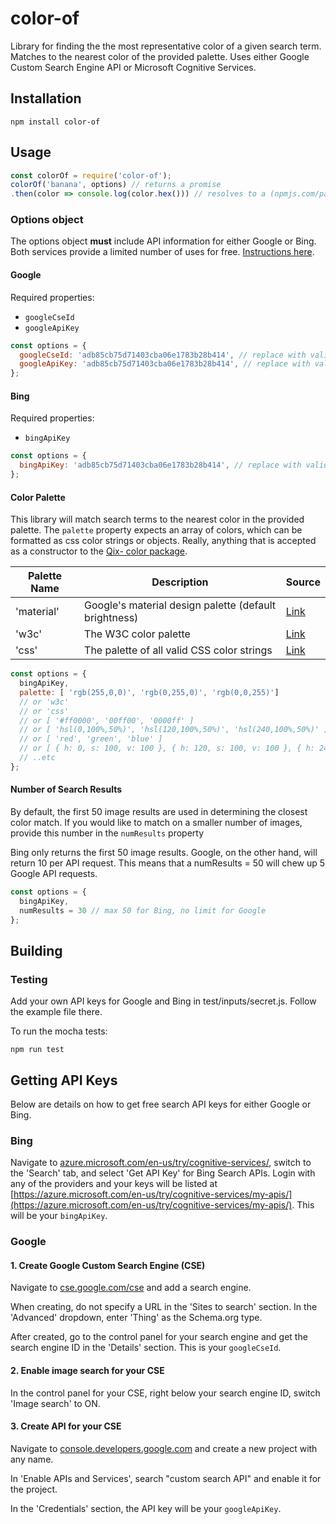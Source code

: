 # color-of

Library for finding the the most representative color of a given search term. Matches to the nearest color of the provided palette. Uses either Google Custom Search Engine API or Microsoft Cognitive Services.

## Installation

````
npm install color-of
````

## Usage

```js
const colorOf = require('color-of');
colorOf('banana', options) // returns a promise
.then(color => console.log(color.hex())) // resolves to a (npmjs.com/package/color) object
```

### Options object

The options object **must** include API information for either Google or Bing. Both services provide a limited number of uses for free. [Instructions here](#getting-api-keys).

#### Google

Required properties: 
- `googleCseId`
- `googleApiKey`

```js
const options = {
  googleCseId: 'adb85cb75d71403cba06e1783b28b414', // replace with valid key
  googleApiKey: 'adb85cb75d71403cba06e1783b28b414', // replace with valid key
};
```

#### Bing

Required properties:
- `bingApiKey`

```js
const options = {
  bingApiKey: 'adb85cb75d71403cba06e1783b28b414', // replace with valid key
};
```

#### Color Palette

This library will match search terms to the nearest color in the provided palette. The `palette` property expects an array of colors, which can be formatted as css color strings or objects. Really, anything that is accepted as a constructor to the [Qix- color package](https://www.npmjs.com/package/color).

| Palette Name  | Description                                           | Source |
| ------------- |-------------------------------------------------------|--------|
| 'material'    | Google's material design palette (default brightness) | [Link](https://material.io/guidelines/style/color.html?hl=fi#color-color-tool)   |
| 'w3c'         | The W3C color palette                                 | [Link](https://www.w3.org/TR/css3-color/#html4) |
| 'css'         | The palette of all valid CSS color strings            | [Link](https://drafts.csswg.org/css-color/#named-colors) |

```js
const options = {
  bingApiKey,
  palette: [ 'rgb(255,0,0)', 'rgb(0,255,0)', 'rgb(0,0,255)']
  // or 'w3c'
  // or 'css'
  // or [ '#ff0000', '00ff00', '0000ff' ]
  // or [ 'hsl(0,100%,50%)', 'hsl(120,100%,50%)', 'hsl(240,100%,50%)' ]
  // or [ 'red', 'green', 'blue' ]
  // or [ { h: 0, s: 100, v: 100 }, { h: 120, s: 100, v: 100 }, { h: 240, s: 100, v: 100 } ]
  // ..etc
};
```

#### Number of Search Results

By default, the first 50 image results are used in determining the closest color match. If you would like to match on a smaller number of images, provide this number in the `numResults` property

Bing only returns the first 50 image results. Google, on the other hand, will return 10 per API request. This means that a numResults = 50 will chew up 5 Google API requests.

```js
const options = {
  bingApiKey,
  numResults = 30 // max 50 for Bing, no limit for Google
};
```

## Building

### Testing

Add your own API keys for Google and Bing in test/inputs/secret.js. Follow the example file there.

To run the mocha tests:

`
npm run test
`

## Getting API Keys

Below are details on how to get free search API keys for either Google or Bing.

### Bing

Navigate to [azure.microsoft.com/en-us/try/cognitive-services/](https://azure.microsoft.com/en-us/try/cognitive-services/), switch to the 'Search' tab, and select 'Get API Key' for Bing Search APIs. Login with any of the providers and your keys will be listed at [https://azure.microsoft.com/en-us/try/cognitive-services/my-apis/](https://azure.microsoft.com/en-us/try/cognitive-services/my-apis/). This will be your `bingApiKey`.

### Google

#### 1. Create Google Custom Search Engine (CSE)

Navigate to [cse.google.com/cse](https://cse.google.com/cse/all) and add a search engine.

When creating, do not specify a URL in the 'Sites to search' section. In the 'Advanced' dropdown, enter 'Thing' as the Schema.org type.

After created, go to the control panel for your search engine and get the search engine ID in the 'Details' section. This is your `googleCseId`.

#### 2. Enable image search for your CSE

In the control panel for your CSE, right below your search engine ID, switch 'Image search' to ON.

#### 3. Create API for your CSE

Navigate to [console.developers.google.com](https://console.developers.google.com/) and create a new project with any name.

In 'Enable APIs and Services', search "custom search API" and enable it for the project.

In the 'Credentials' section, the API key will be your `googleApiKey`.